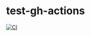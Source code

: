 # test-gh-actions

[![CI](https://github.com/sunew/test-gh-actions/actions/workflows/blank.yml/badge.svg?branch=main&event=push)](https://github.com/sunew/test-gh-actions/actions/workflows/blank.yml)
